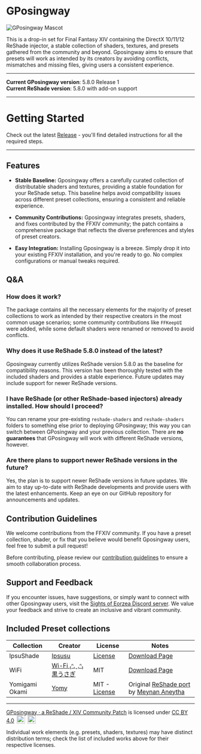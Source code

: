 # GPosingway

![GPosingway Mascot](https://github.com/gposingway/gposingway/assets/18711130/c919c030-dff2-47e8-905d-f52d098aaa45)

This is a drop-in set for Final Fantasy XIV containing the DirectX 10/11/12 ReShade injector, a stable collection of shaders, textures, and presets gathered from the community and beyond. Gposingway aims to ensure that presets will work as intended by its creators by avoiding conflicts, mismatches and missing files, giving users a consistent experience.

---

**Current GPosingway version**: 5.8.0 Release 1  
**Current ReShade version**: 5.8.0 with add-on support

---

# Getting Started 

Check out the latest [Release](https://github.com/gposingway/gposingway/releases/tag/5.8.0R1) - you'll find detailed instructions for all the required steps.

---

## Features

- **Stable Baseline:** Gposingway offers a carefully curated collection of distributable shaders and textures, providing a stable foundation for your ReShade setup. This baseline helps avoid compatibility issues across different preset collections, ensuring a consistent and reliable experience.

- **Community Contributions:** Gposingway integrates presets, shaders, and fixes contributed by the FFXIV community; the patch contains a comprehensive package that reflects the diverse preferences and styles of preset creators.

- **Easy Integration:** Installing Gposingway is a breeze. Simply drop it into your existing FFXIV installation, and you're ready to go. No complex configurations or manual tweaks required.

## Q&A

### How does it work?

The package contains all the necessary elements for the majority of preset collections to work as intended by their respective creators in the most common usage scenarios; some community contributions like `FFKeepUI` were added, while some default shaders were renamed or removed to avoid conflicts.

### Why does it use ReShade 5.8.0 instead of the latest?

Gposingway currently utilizes ReShade version 5.8.0 as the baseline for compatibility reasons. This version has been thoroughly tested with the included shaders and provides a stable experience. Future updates may include support for newer ReShade versions.

### I have ReShade (or other ReShade-based injectors) already installed. How should I proceed?

You can rename your pre-existing `reshade-shaders` and `reshade-shaders` folders to something else prior to deploying GPosingway; this way you can switch between GPosingway and your previous collection. There are **no guarantees** that GPosingway will work with different ReShade versions, however.

### Are there plans to support newer ReShade versions in the future?

Yes, the plan is to support newer ReShade versions in future updates. We aim to stay up-to-date with ReShade developments and provide users with the latest enhancements. Keep an eye on our GitHub repository for announcements and updates.

## Contribution Guidelines

We welcome contributions from the FFXIV community. If you have a preset collection, shader, or fix that you believe would benefit Gposingway users, feel free to submit a pull request!

Before contributing, please review our [contribution guidelines](md/contributing.md) to ensure a smooth collaboration process.

## Support and Feedback

If you encounter issues, have suggestions, or simply want to connect with other Gposingway users, visit the [Sights of Eorzea Discord server](https://discord.com/servers/sights-of-eorzea-1124828911700811957). We value your feedback and strive to create an inclusive and vibrant community.

## Included Preset collections

| Collection | Creator | License | Notes |
| --- | --- | --- | --- |
| IpsuShade | [Ipsusu](https://twitter.com/ipsusu) | [License](https://github.com/ipsusu/IpsuShade/blob/master/LICENSE.md) | [Download Page](https://github.com/ipsusu/IpsuShade)  |
| WiFi | [Wi-Fi ₍ᐢ.ˬ.ᐢ₎ 黒うさぎ](https://twitter.com/wifi_photospire) | MIT | [Download Page](https://potatoworshiper.wixsite.com/jagaimo-no-sekai/wifi-presets)  |
| Yomigami Okami | [Yomy](https://twitter.com/Yomigammy) | MIT - [License](https://github.com/MeynanAneytha/YomigamiOkami-reshade-shaders/blob/main/LICENSE) | Original [ReShade port](https://github.com/MeynanAneytha/YomigamiOkami-reshade-shaders#yomigamiokami-reshade-560-port) by [Meynan Aneytha](https://twitter.com/meynan_ffxiv) |
---

[GPosingway · a ReShade / XIV Community Patch](https://github.com/gposingway/gposingway/tree/main) is licensed under [CC BY 4.0](http://creativecommons.org/licenses/by/4.0/?ref=chooser-v1) 
<img style="height:22px!important;margin-left:3px;vertical-align:text-bottom;" src="https://mirrors.creativecommons.org/presskit/icons/cc.svg?ref=chooser-v1">
<img style="height:22px!important;margin-left:3px;vertical-align:text-bottom;" src="https://mirrors.creativecommons.org/presskit/icons/by.svg?ref=chooser-v1">

Individual work elements (e.g. presets, shaders, textures) may have distinct distribution terms; check the list of included works above for their respective licenses.
